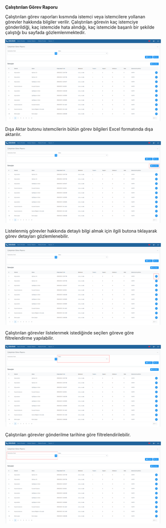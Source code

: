 **Çalıştırılan Görev Raporu**

Çalıştırılan görev raporları kısmında istemci veya istemcilere yollanan görevler hakkında bilgiler verilir. 
Çalıştırılan görevin kaç istemciye gönderildiği, kaç istemcide hata alındığı, kaç istemcide başarılı bir şekilde
 çalıştığı bu sayfada gözlemlenmektedir.

[![Çalıştırılan Görev Raporu](../images/executedTaskReport/report.png)](../images/executedTaskReport/report.png)


Dışa Aktar butonu istemcilerin bütün görev bilgileri Excel formatında dışa aktarılır.

[![Çalıştırılan Görev Raporu](../images/executedTaskReport/exportReport.png)](../images/executedTaskReport/exportReport.png)


Listelenmiş görevler hakkında detaylı bilgi almak için ilgili butona tıklayarak görev detayları gözlemlenebilir.

[![Çalıştırılan Görev Raporu](../images/executedTaskReport/reportDetail.png)](../images/executedTaskReport/reportDetail.png)


Çalıştırılan görevler listelenmek istediğinde seçilen göreve göre filtrelendirme yapılabilir.

[![Çalıştırılan Görev Raporu](../images/executedTaskReport/reportTaskFilter.png)](../images/executedTaskReport/reportTaskFilter.png)


Çalıştırılan görevler gönderilme tarihine göre filtrelendirilebilir.

[![Çalıştırılan Görev Raporu](../images/executedTaskReport/reportTimeFilter.png)](../images/executedTaskReport/reportTimeFilter.png)

